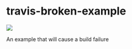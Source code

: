 # travis-broken-example

<img src="https://travis-ci.org/77Vincent/travis-broken-example.svg?branch=master">

An example that will cause a build failure
